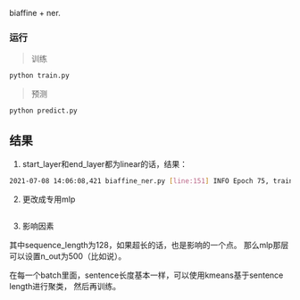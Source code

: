 biaffine + ner.

### 运行

> 训练
```bash
python train.py
```

> 预测
```bash
python predict.py
```

## 结果

1. start_layer和end_layer都为linear的话，结果： 

```bash
2021-07-08 14:06:08,421 biaffine_ner.py [line:151] INFO Epoch 75, train loss: 0.0021, dev loss: 0.0209, dev precision: 0.8089, dev recall: 0.7991, dev f1:0.8022
```

2. 更改成专用mlp

```bash

```

3. 影响因素

其中sequence_length为128，如果超长的话，也是影响的一个点。
那么mlp那层可以设置n_out为500（比如说）。

在每一个batch里面，sentence长度基本一样，可以使用kmeans基于sentence length进行聚类，
然后再训练。




